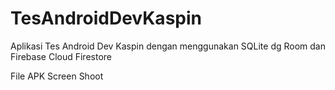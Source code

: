 # TesAndroidDevKaspin
Aplikasi Tes Android Dev Kaspin dengan menggunakan SQLite dg Room dan Firebase Cloud Firestore

File APK
Screen Shoot
